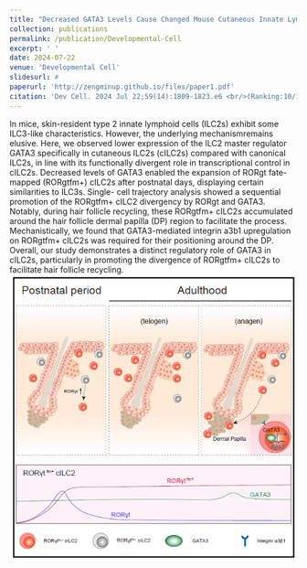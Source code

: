 ```yaml
---
title: "Decreased GATA3 Levels Cause Changed Mouse Cutaneous Innate Lymphoid Cell Fate, Facilitating Hair Follicle Recycling"
collection: publications
permalink: /publication/Developmental-Cell
excerpt: ' '
date: 2024-07-22
venue: 'Developmental Cell'
slidesurl: #
paperurl: 'http://zengminup.github.io/files/paper1.pdf'
citation: 'Dev Cell. 2024 Jul 22;59(14):1809-1823.e6 <br/>(Ranking:10/17, IF=10.7)'
---
```


In mice, skin-resident type 2 innate lymphoid cells (ILC2s) exhibit some ILC3-like characteristics. However, the underlying mechanismremains elusive. Here, we observed lower expression of the ILC2 master regulator GATA3 specifically in cutaneous ILC2s (cILC2s) compared with canonical ILC2s, in line with its functionally divergent role in transcriptional control in cILC2s. Decreased levels of GATA3 enabled the expansion of RORgt fate-mapped (RORgtfm+) cILC2s after postnatal days, displaying certain similarities to ILC3s. Single- cell trajectory analysis showed a sequential promotion of the RORgtfm+ cILC2 divergency by RORgt and GATA3. Notably, during hair follicle recycling, these RORgtfm+ cILC2s accumulated around the hair follicle dermal papilla (DP) region to facilitate the process. Mechanistically, we found that GATA3-mediated integrin a3b1 upregulation on RORgtfm+ cILC2s was required for their positioning around the DP. Overall, our study demonstrates a distinct regulatory role of GATA3 in cILC2s, particularly in promoting the divergence of RORgtfm+ cILC2s to facilitate hair follicle recycling.<br/><img src='/images/developmental-cell-abstract.png'>
